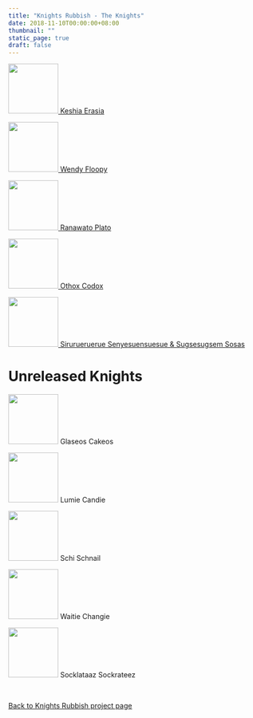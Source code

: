 ```yaml
---
title: "Knights Rubbish - The Knights"
date: 2018-11-10T00:00:00+08:00
thumbnail: ""
static_page: true
draft: false
---
```

[<img src="/knights-rubbish/keshia-erasia.png" width="100px" height="100px"/> Keshia Erasia](/knights-rubbish-heroes/keshia-erasia)

[<img src="/knights-rubbish/wendy-floopy.png" width="100px" height="100px"/> Wendy Floopy](/knights-rubbish-heroes/wendy-floopy)

[<img src="/knights-rubbish/ranawato-plato.png" width="100px" height="100px"/> Ranawato Plato](/knights-rubbish-heroes/ranawato-plato)

[<img src="/knights-rubbish/othox-codox.png" width="100px" height="100px"/> Othox Codox](/knights-rubbish-heroes/othox-codox)

[<img src="/knights-rubbish/bross.png" width="100px" height="100px"/> Sirurueruerue Senyesuensuesue & Sugsesugsem Sosas](/knights-rubbish-heroes/bross)

# Unreleased Knights

<img src="/knights-rubbish/gladeos-cakeos.png" width="100px" height="100px"/> Glaseos Cakeos

<img src="/knights-rubbish/lumie-candie.png" width="100px" height="100px"/> Lumie Candie

<img src="/knights-rubbish/schi-schnail.png" width="100px" height="100px"/> Schi Schnail

<img src="/knights-rubbish/waitie-changie.png" width="100px" height="100px"/> Waitie Changie

<img src="/knights-rubbish/socklataaz-sockrateez.png" width="100px" height="100px"/> Socklataaz Sockrateez

<br />

[Back to Knights Rubbish project page](/knights-rubbish)